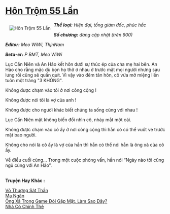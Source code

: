 <a href="https://utruyen.com/hon-trom-55-lan/5907/" title="Hôn Trộm 55 Lần"><h1>Hôn Trộm 55 Lần</h1></a><div style="display:table"><img align="right" style="float: left; padding: 10px;" src="https://utruyen.com/images/story/200x260/hon-trom-55-lan.jpg" alt="Hôn Trộm 55 Lần"><b><i>Thể loại:</i></b><i> Hiện đại, tổng giám đốc, phúc hắc</i><p></p><b><i>Số chương:</i></b><i> đang cập nhật (trên 900) </i><p></p><b><i>Editor:</i></b><i> </i><i>Meo WiWi, ThjnNam</i><p></p><b><i>Beta-er:</i></b><i> P BMT, Meo WiWi</i><p></p>Lục Cẩn Niên và An Hảo kết hôn dưới sự thúc ép của cha mẹ hai bên. An Hảo cho rằng mặc dù bọn họ thờ ơ nhau ở trước mặt mọi người nhưng sau lưng rồi cũng sẽ quấn quít. Vì vậy vào đêm tân hôn, cô vừa mở miệng liền tuôn một tràng "3 KHÔNG".<p></p>Không được chạm vào tôi ở nơi công cộng !<p></p>Không được nói tôi là vợ của anh !<p></p>Không được cho người khác biết chúng ta sống cùng với nhau !<p></p>Lục Cẩn Niên mặt không biến đổi nhìn cô, nháy mắt một cái.<p></p>Không được chạm vào cô ấy ở nơi công cộng thì hắn có có thể vuốt ve trước mặt bao người.<p></p>Không cho nói là cô ấy là vợ của hắn thì hắn có thể nói hắn là ông xã của cô ấy. <p></p>Về điều cuối cùng... Trong một cuộc phỏng vấn, hắn nói “Ngày nào tôi cũng ngủ cùng với An Hảo”.</div><p><br><b>Truyện Hay Khác :</b></p><a href="https://utruyen.com/vo-thuong-sat-than/16288/" alt="Vô Thượng Sát Thần">Vô Thượng Sát Thần</a><br/><a href="https://truyenngontinhay.wordpress.com/2019/10/03/ma-ngan/" alt="Ma Ngân">Ma Ngân</a><br/><a href="https://truyenngontinhay.wordpress.com/2019/10/03/ong-xa-trong-game-doi-gap-mat-lam-sao-day/" alt="Ông Xã Trong Game Đòi Gặp Mặt, Làm Sao Đây?">Ông Xã Trong Game Đòi Gặp Mặt, Làm Sao Đây?</a><br/><a href="https://dammy2019.blogspot.com/2019/11/nha-co-chinh-the.html" alt="Nhà Có Chính Thê">Nhà Có Chính Thê</a><br/>